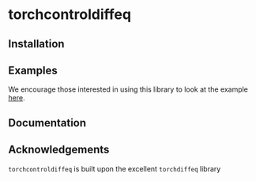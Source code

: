 # torchcontroldiffeq

## Installation

## Examples
We encourage those interested in using this library to look at the example [here](TODO).

## Documentation

## Acknowledgements
`torchcontroldiffeq` is built upon the excellent `torchdiffeq` library